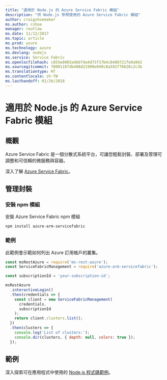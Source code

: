 ```yaml
---
title: "適用於 Node.js 的 Azure Service Fabric 模組"
description: "供 Node.js 參照使用的 Azure Service Fabric 模組"
author: craigshoemaker
ms.author: cshoe
manager: routlaw
ms.date: 11/12/2017
ms.topic: article
ms.prod: azure
ms.technology: azure
ms.devlang: nodejs
ms.service: Service Fabric
ms.openlocfilehash: c855e0003a4b6f4a4d75f37b4c8480721fe0a942
ms.sourcegitcommit: 78001187db408d21909e949c8a592f76626c2c3b
ms.translationtype: HT
ms.contentlocale: zh-TW
ms.lasthandoff: 01/26/2018
---
```

# <a name="azure-service-fabric-modules-for-nodejs"></a>適用於 Node.js 的 Azure Service Fabric 模組

## <a name="overview"></a>概觀

Azure Service Fabric 是一個分散式系統平台，可讓您輕鬆封裝、部署及管理可調整和可信賴的微服務與容器。

深入了解 [Azure Service Fabric](https://docs.microsoft.com/azure/service-fabric/service-fabric-overview)。

## <a name="management-package"></a>管理封裝

### <a name="install-the-npm-module"></a>安裝 npm 模組

安裝 Azure Service Fabric npm 模組

```bash
npm install azure-arm-servicefabric
```

### <a name="example"></a>範例

此範例會示範如何列出 Azure 訂用帳戶的叢集。

```javascript
const msRestAzure = require('ms-rest-azure');
const ServiceFabricManagement = require('azure-arm-servicefabric');

const subscriptionId = 'your-subscription-id';

msRestAzure
  .interactiveLogin()
  .then(credentials => {
    const client = new ServiceFabricManagement(
      credentials,
      subscriptionId
    );
    return client.clusters.list();
  })
  .then(clusters => {
    console.log('List of clusters:');
    console.dir(clusters, { depth: null, colors: true });
  });
```

## <a name="samples"></a>範例

深入探索可在應用程式中使用的 [Node.js 程式碼範例](https://azure.microsoft.com/resources/samples/?platform=nodejs)。
